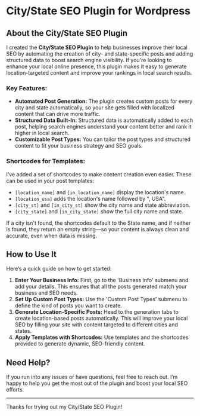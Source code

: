 # City/State SEO Plugin for Wordpress

## About the City/State SEO Plugin

I created the **City/State SEO Plugin** to help businesses improve their local SEO by automating the creation of city- and state-specific posts and adding structured data to boost search engine visibility. If you're looking to enhance your local online presence, this plugin makes it easy to generate location-targeted content and improve your rankings in local search results.

### Key Features:

- **Automated Post Generation:** The plugin creates custom posts for every city and state automatically, so your site gets filled with localized content that can drive more traffic.
- **Structured Data Built-In:** Structured data is automatically added to each post, helping search engines understand your content better and rank it higher in local search.
- **Customizable Post Types:** You can tailor the post types and structured content to fit your business strategy and SEO goals.

### Shortcodes for Templates:

I’ve added a set of shortcodes to make content creation even easier. These can be used in your post templates:

- `[location_name]` and `[in_location_name]` display the location's name.
- `[location_usa]` adds the location's name followed by ", USA".
- `[city_st]` and `[in_city_st]` show the city name and state abbreviation.
- `[city_state]` and `[in_city_state]` show the full city name and state.

If a city isn't found, the shortcodes default to the State name, and if neither is found, they return an empty string—so your content is always clean and accurate, even when data is missing.

## How to Use It

Here’s a quick guide on how to get started:

1. **Enter Your Business Info:** First, go to the 'Business Info' submenu and add your details. This ensures that all the posts generated match your business and SEO needs.
2. **Set Up Custom Post Types:** Use the 'Custom Post Types' submenu to define the kind of posts you want to create.
3. **Generate Location-Specific Posts:** Head to the generation tabs to create location-based posts automatically. This will improve your local SEO by filling your site with content targeted to different cities and states.
4. **Apply Templates with Shortcodes:** Use templates and the shortcodes provided to generate dynamic, SEO-friendly content.

## Need Help?

If you run into any issues or have questions, feel free to reach out. I’m happy to help you get the most out of the plugin and boost your local SEO efforts.

---

Thanks for trying out my City/State SEO Plugin!
